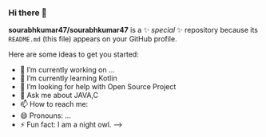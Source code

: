 ### Hi there 👋


**sourabhkumar47/sourabhkumar47** is a ✨ _special_ ✨ repository because its `README.md` (this file) appears on your GitHub profile.

Here are some ideas to get you started:

- 🔭 I’m currently working on ...
- 🌱 I’m currently learning Kotlin
- 🤔 I’m looking for help with Open Source Project
- 💬 Ask me about JAVA,C
- 📫 How to reach me: 
- 😄 Pronouns: ...
- ⚡ Fun fact: I am a night owl.
-->
